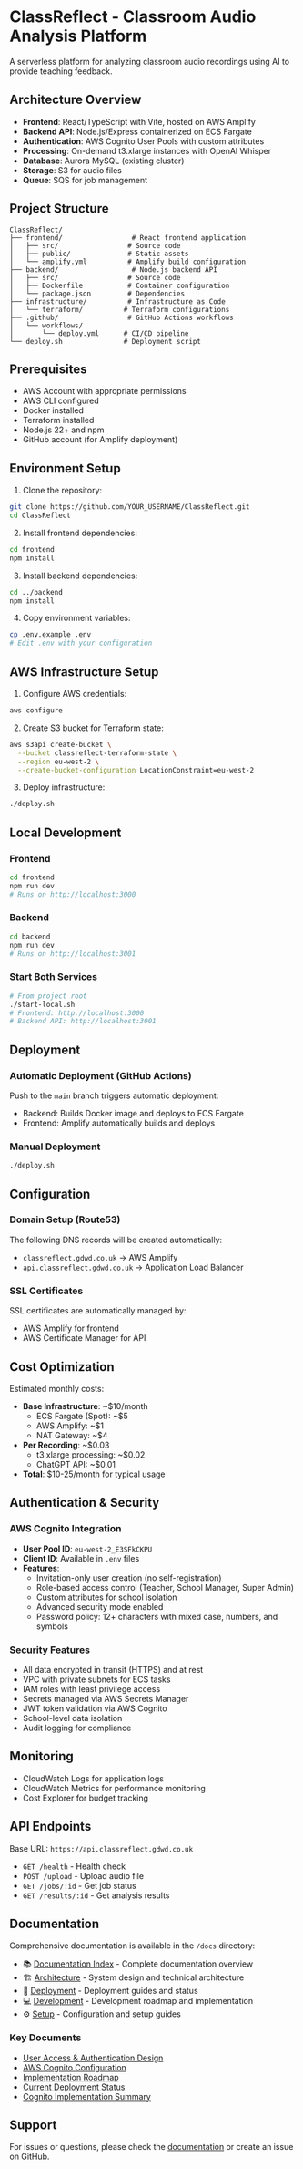# ClassReflect - Classroom Audio Analysis Platform

A serverless platform for analyzing classroom audio recordings using AI to provide teaching feedback.

## Architecture Overview

- **Frontend**: React/TypeScript with Vite, hosted on AWS Amplify
- **Backend API**: Node.js/Express containerized on ECS Fargate
- **Authentication**: AWS Cognito User Pools with custom attributes
- **Processing**: On-demand t3.xlarge instances with OpenAI Whisper
- **Database**: Aurora MySQL (existing cluster)
- **Storage**: S3 for audio files
- **Queue**: SQS for job management

## Project Structure

```
ClassReflect/
├── frontend/                 # React frontend application
│   ├── src/                 # Source code
│   ├── public/              # Static assets
│   └── amplify.yml          # Amplify build configuration
├── backend/                  # Node.js backend API
│   ├── src/                 # Source code
│   ├── Dockerfile           # Container configuration
│   └── package.json         # Dependencies
├── infrastructure/          # Infrastructure as Code
│   └── terraform/          # Terraform configurations
├── .github/                 # GitHub Actions workflows
│   └── workflows/
│       └── deploy.yml      # CI/CD pipeline
└── deploy.sh               # Deployment script
```

## Prerequisites

- AWS Account with appropriate permissions
- AWS CLI configured
- Docker installed
- Terraform installed
- Node.js 22+ and npm
- GitHub account (for Amplify deployment)

## Environment Setup

1. Clone the repository:
```bash
git clone https://github.com/YOUR_USERNAME/ClassReflect.git
cd ClassReflect
```

2. Install frontend dependencies:
```bash
cd frontend
npm install
```

3. Install backend dependencies:
```bash
cd ../backend
npm install
```

4. Copy environment variables:
```bash
cp .env.example .env
# Edit .env with your configuration
```

## AWS Infrastructure Setup

1. Configure AWS credentials:
```bash
aws configure
```

2. Create S3 bucket for Terraform state:
```bash
aws s3api create-bucket \
  --bucket classreflect-terraform-state \
  --region eu-west-2 \
  --create-bucket-configuration LocationConstraint=eu-west-2
```

3. Deploy infrastructure:
```bash
./deploy.sh
```

## Local Development

### Frontend
```bash
cd frontend
npm run dev
# Runs on http://localhost:3000
```

### Backend
```bash
cd backend
npm run dev
# Runs on http://localhost:3001
```

### Start Both Services
```bash
# From project root
./start-local.sh
# Frontend: http://localhost:3000
# Backend API: http://localhost:3001
```

## Deployment

### Automatic Deployment (GitHub Actions)
Push to the `main` branch triggers automatic deployment:
- Backend: Builds Docker image and deploys to ECS Fargate
- Frontend: Amplify automatically builds and deploys

### Manual Deployment
```bash
./deploy.sh
```

## Configuration

### Domain Setup (Route53)
The following DNS records will be created automatically:
- `classreflect.gdwd.co.uk` → AWS Amplify
- `api.classreflect.gdwd.co.uk` → Application Load Balancer

### SSL Certificates
SSL certificates are automatically managed by:
- AWS Amplify for frontend
- AWS Certificate Manager for API

## Cost Optimization

Estimated monthly costs:
- **Base Infrastructure**: ~$10/month
  - ECS Fargate (Spot): ~$5
  - AWS Amplify: ~$1
  - NAT Gateway: ~$4
- **Per Recording**: ~$0.03
  - t3.xlarge processing: ~$0.02
  - ChatGPT API: ~$0.01
- **Total**: $10-25/month for typical usage

## Authentication & Security

### AWS Cognito Integration
- **User Pool ID**: `eu-west-2_E3SFkCKPU`
- **Client ID**: Available in `.env` files
- **Features**:
  - Invitation-only user creation (no self-registration)
  - Role-based access control (Teacher, School Manager, Super Admin)
  - Custom attributes for school isolation
  - Advanced security mode enabled
  - Password policy: 12+ characters with mixed case, numbers, and symbols

### Security Features
- All data encrypted in transit (HTTPS) and at rest
- VPC with private subnets for ECS tasks
- IAM roles with least privilege access
- Secrets managed via AWS Secrets Manager
- JWT token validation via AWS Cognito
- School-level data isolation
- Audit logging for compliance

## Monitoring

- CloudWatch Logs for application logs
- CloudWatch Metrics for performance monitoring
- Cost Explorer for budget tracking

## API Endpoints

Base URL: `https://api.classreflect.gdwd.co.uk`

- `GET /health` - Health check
- `POST /upload` - Upload audio file
- `GET /jobs/:id` - Get job status
- `GET /results/:id` - Get analysis results

## Documentation

Comprehensive documentation is available in the `/docs` directory:

- 📚 [Documentation Index](docs/README.md) - Complete documentation overview
- 🏗️ [Architecture](docs/architecture/) - System design and technical architecture
- 🚀 [Deployment](docs/deployment/) - Deployment guides and status
- 💻 [Development](docs/development/) - Development roadmap and implementation
- ⚙️ [Setup](docs/setup/) - Configuration and setup guides

### Key Documents
- [User Access & Authentication Design](docs/architecture/USER_ACCESS_DESIGN.md)
- [AWS Cognito Configuration](COGNITO_CONFIG.md)
- [Implementation Roadmap](docs/development/IMPLEMENTATION_ROADMAP.md)
- [Current Deployment Status](docs/deployment/DEPLOYMENT_STATUS.md)
- [Cognito Implementation Summary](COGNITO_IMPLEMENTATION_SUMMARY.md)

## Support

For issues or questions, please check the [documentation](docs/README.md) or create an issue on GitHub.